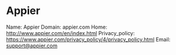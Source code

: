 
# Appier

Name: Appier
Domain: appier.com
Home: http://www.appier.com/en/index.html
Privacy_policy: https://www.appier.com/privacy_policy/4/privacy_policy.html
Email: support@appier.com
